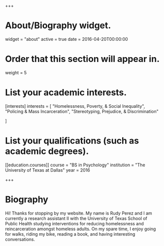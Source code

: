 +++
# About/Biography widget.
widget = "about"
active = true
date = 2016-04-20T00:00:00

# Order that this section will appear in.
weight = 5

# List your academic interests.
[interests]
  interests = [
   "Homelessness, Poverty, & Social Inequality",
   "Policing & Mass Incarceration",
   "Stereotyping, Prejudice, & Discrimination"
    
  ]

# List your qualifications (such as academic degrees).
[[education.courses]]
  course = "BS in Psychology"
  institution = "The University of Texas at Dallas"
  year = 2016
 
+++

# Biography

Hi! Thanks for stopping by my website. My name is Rudy Perez and I am currently a research assistant II with the University of Texas School of Public Health studying interventions for reducing homelessness and reincarceration amongst homeless adults. On my spare time, I enjoy going for walks, riding my bike, reading a book, and having interesting conversations.
